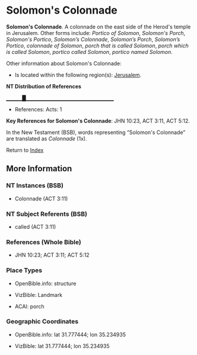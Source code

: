 # Solomon's Colonnade
**Solomon's Colonnade**. 
A colonnade on the east side of the Herod's temple in Jerusalem. 
Other forms include: 
*Portico of Solomon*, *Solomon's Porch*, *Solomon's Portico*, *Solomon’s Colonnade*, *Solomon’s Porch*, *Solomon’s Portico*, *colonnade of Solomon*, *porch that is called Solomon*, *porch which is called Solomon*, *portico called Solomon*, *portico named Solomon*. 




Other information about Solomon's Colonnade:


* Is located within the following region(s): 
[Jerusalem](Jerusalem.md). 


**NT Distribution of References**

▁▁▁▁█▁▁▁▁▁▁▁▁▁▁▁▁▁▁▁▁▁▁▁▁▁▁
* References: Acts: 1



**Key References for Solomon's Colonnade**: 
JHN 10:23, ACT 3:11, ACT 5:12. 




In the New Testament (BSB), words representing “Solomon's Colonnade” are translated as 
*Colonnade* (1x). 


Return to [Index](00-Index.md)

## More Information

### NT Instances (BSB)

* Colonnade (ACT 3:11)



### NT Subject Referents (BSB)

* called (ACT 3:11)



### References (Whole Bible)

* JHN 10:23; ACT 3:11; ACT 5:12


### Place Types

* OpenBible.info: structure

* VizBible: Landmark

* ACAI: porch



### Geographic Coordinates

* OpenBible.info: lat 31.777444; lon 35.234935

* VizBible: lat 31.777444; lon 35.234935




